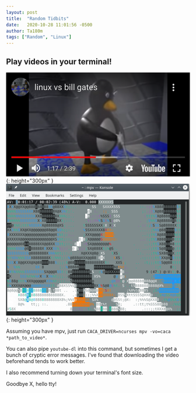 ```yaml
---
layout: post
title:  "Random Tidbits"
date:   2020-10-28 11:01:56 -0500
author: Ta180m
tags: ["Random", "Linux"]
---
```



## Play videos in your terminal!

![On YouTube](/assets/tux-video.png){: height="300px" } ![In a terminal](/assets/tux-text.png){: height="300px" }

Assuming you have mpv, just run `CACA_DRIVER=ncurses mpv -vo=caca *path_to_video*`.

You can also pipe `youtube-dl` into this command, but sometimes I get a bunch of cryptic error messages. I've found that downloading the video beforehand tends to work better.

I also recommend turning down your terminal's font size.

Goodbye X, hello tty!
